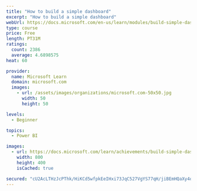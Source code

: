 ```yaml
---
title: "How to build a simple dashboard"
excerpt: "How to build a simple dashboard"
webUrl: https://docs.microsoft.com/en-us/learn/modules/build-simple-dashboard/
type: course
price: Free
length: PT31M
ratings:
  count: 2386
  average: 4.6898575
heat: 60

provider:
  name: Microsoft Learn
  domain: microsoft.com
  images:
    - url: /assets/images/organizations/microsoft.com-50x50.jpg
      width: 50
      height: 50

levels:
  - Beginner

topics:
  - Power BI

images:
  - url: https://docs.microsoft.com/learn/achievements/build-simple-dashboard-social.png
    width: 800
    height: 400
    isCached: true

secured: "cU2AcLTHzJcPThk/HiKCd5wfpkEeIHxi73JqC527VgYS77qH/jiBEmHQaXy4q+cI7xpxx/y8GeD1uoavMhqL1fEEteu/7DDdW3TFRgsMIfP8Q70pvQz72wPjYUtFHxWpi+KXWYNLX4woX+/iYbQOnOdQZ4cj71tAm3TfINPM+e+fMDbI6NIVPy4nv9kj6mVAOEtcq+LJPl0s70JtJCDUsrYe0GxGoyoem3USF1M9S4LwYQbeAkyXW4kfbDTioSdrXOBfucOII5/2PyXaGPx2Nv9F1uQCikcceDapV9ePbwqO0i1AmgW4oB9VjqQrzm55EU0pX3prYSXfRDxcP10KjbLMUuRViK3lb6du0xPYn/62fo8Rxx1l8hRCQGX7LCSlgLcpu/z6zLakLvM4Hqo3S27CGVP5MD+NacDiQJx/eJw=;3Q6zdbQ4K2ePpn8z+w23kg=="
---
```


